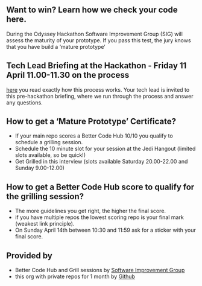 ## Want to win? Learn how we check your code here.
During the Odyssey Hackathon Software Improvement Group (SIG) will assess the maturity of your prototype. If you pass this test, the jury knows that you have build a ‘mature prototype’

## Tech Lead Briefing at the Hackathon - Friday 11 April 11.00-11.30 on the process

[here](https://odysseyhack.github.io/the-evaluation) you read exactly how this process works. Your tech lead is invited to this pre-hackathon briefing, where we run through the process and answer any questions.

## How to get a ‘Mature Prototype’ Certificate?
- If your main repo scores a Better Code Hub 10/10 you qualify to schedule a grilling session.
- Schedule the 10 minute slot for your session at the Jedi Hangout (limited slots available, so be quick!)
- Get Grilled in this interview (slots available Saturday 20.00-22.00 and Sunday 9.00-12.00)

## How to get a Better Code Hub score to qualify for the grilling session?

- The more guidelines you get right, the higher the final score.
- if you have multiple repos the lowest scoring repo is your final mark (weakest link principle).
- On Sunday April 14th between 10:30 and 11:59 ask for a sticker with your final score.

## Provided by
- Better Code Hub and Grill sessions by [Software Improvement Group](https://softwareimprovementgroup.eu) 
- this org with private repos for 1 month by [Github](https://github.com)
